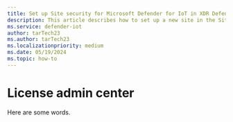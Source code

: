```yaml
---
title: Set up Site security for Microsoft Defender for IoT in XDR Defender portal
description: This article describes how to set up a new site in the Site security feature of Microsoft Defender for IoT in XDR Defender portal
ms.service: defender-iot
author: tarTech23
ms.author: tarTech23
ms.localizationpriority: medium
ms.date: 05/19/2024
ms.topic: how-to
---
```


# License admin center

Here are some words.
